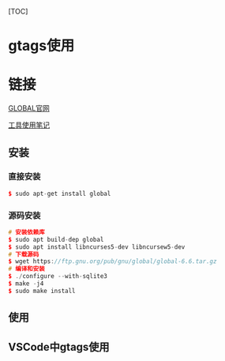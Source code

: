 [TOC]

# gtags使用

# 链接

[GLOBAL官网](https://www.gnu.org/software/global/)

[工具使用笔记](http://blog.chinaunix.net/uid-20416834-id-120183.html)

## 安装

### 直接安装

```c++
$ sudo apt-get install global
```

### 源码安装

```c++
# 安装依赖库
$ sudo apt build-dep global
$ sudo apt install libncurses5-dev libncursew5-dev
# 下载源码
$ wget https://ftp.gnu.org/pub/gnu/global/global-6.6.tar.gz
# 编译和安装
$ ./configure --with-sqlite3
$ make -j4
$ sudo make install
```

## 使用



## VSCode中gtags使用